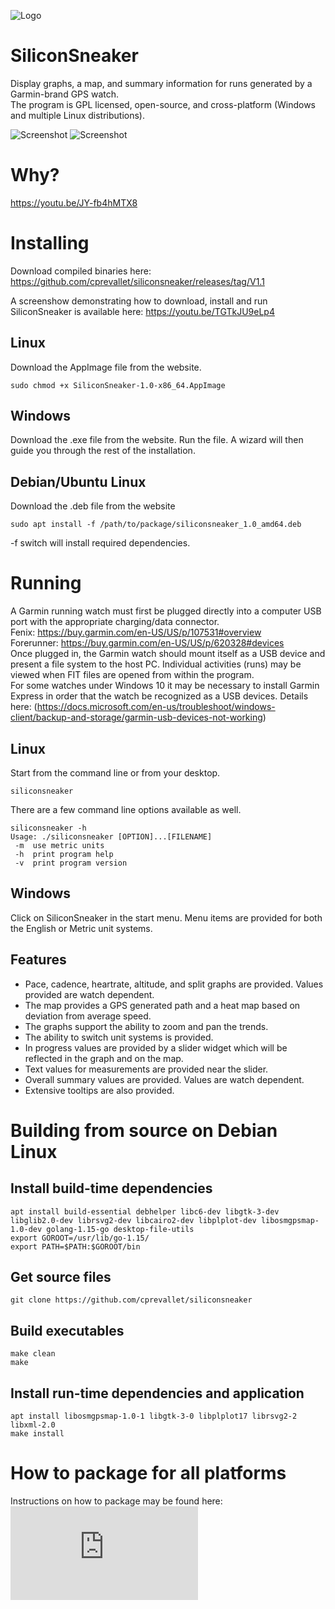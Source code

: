 ![Logo](https://github.com/cprevallet/siliconsneaker/blob/main/icons/siliconsneaker.svg?raw=true)
# SiliconSneaker
Display graphs, a map, and summary information for runs generated by a Garmin-brand GPS watch.  
The program is GPL licensed, open-source, and cross-platform (Windows and multiple Linux distributions).  

![Screenshot](https://github.com/cprevallet/siliconsneaker/blob/main/screenshot/siliconsneaker.png?raw=true)
![Screenshot](https://github.com/cprevallet/siliconsneaker/blob/main/screenshot/siliconsneaker_windows.png?raw=true)

# Why?
https://youtu.be/JY-fb4hMTX8

# Installing
Download compiled binaries here:
https://github.com/cprevallet/siliconsneaker/releases/tag/V1.1

A screenshow demonstrating how to download, install and run SiliconSneaker is available here:
https://youtu.be/TGTkJU9eLp4 

## Linux
Download the AppImage file from the website.
```
sudo chmod +x SiliconSneaker-1.0-x86_64.AppImage
```

## Windows
Download the .exe file from the website.
Run the file. A wizard will then guide you through the rest of the installation.

## Debian/Ubuntu Linux
Download the .deb file from the website
```
sudo apt install -f /path/to/package/siliconsneaker_1.0_amd64.deb
```
-f switch will install required dependencies.

# Running
A Garmin running watch must first be plugged directly into a computer USB port with the appropriate charging/data connector.  
Fenix: https://buy.garmin.com/en-US/US/p/107531#overview  
Forerunner: https://buy.garmin.com/en-US/US/p/620328#devices  
Once plugged in, the Garmin watch should mount itself as a USB device and present a file system to the host PC.  Individual activities (runs) may be viewed when FIT files are opened from within the program.  
For some watches under Windows 10 it may be necessary to install Garmin Express in order that the watch be recognized as a USB devices.  Details here:
(https://docs.microsoft.com/en-us/troubleshoot/windows-client/backup-and-storage/garmin-usb-devices-not-working)
## Linux
Start from the command line or from your desktop.
```
siliconsneaker
```
There are a few command line options available as well.
```
siliconsneaker -h
Usage: ./siliconsneaker [OPTION]...[FILENAME]
 -m  use metric units
 -h  print program help
 -v  print program version
```

## Windows
Click on SiliconSneaker in the start menu.  Menu items are provided for both the English or Metric unit systems.

## Features
- Pace, cadence, heartrate, altitude, and split graphs are provided. Values provided are watch dependent.
- The map provides a GPS generated path and a heat map based on deviation from average speed.
- The graphs support the ability to zoom and pan the trends.
- The ability to switch unit systems is provided.
- In progress values are provided by a slider widget which will be reflected in the graph and on the map.
- Text values for measurements are provided near the slider.
- Overall summary values are provided. Values are watch dependent.
- Extensive tooltips are also provided.

# Building from source on Debian Linux
## Install build-time dependencies
```
apt install build-essential debhelper libc6-dev libgtk-3-dev libglib2.0-dev librsvg2-dev libcairo2-dev libplplot-dev libosmgpsmap-1.0-dev golang-1.15-go desktop-file-utils 
export GOROOT=/usr/lib/go-1.15/
export PATH=$PATH:$GOROOT/bin
```

## Get source files
```
git clone https://github.com/cprevallet/siliconsneaker  
```

## Build executables
```
make clean  
make  
```

## Install run-time dependencies and application
```
apt install libosmgpsmap-1.0-1 libgtk-3-0 libplplot17 librsvg2-2 libxml-2.0 
make install
```

# How to package for all platforms
Instructions on how to package may be found here:
![PackageInstructions](https://github.com/cprevallet/siliconsneaker/blob/main/deploy/package_instructions.txt?raw=true)
